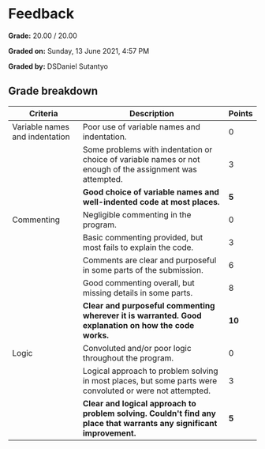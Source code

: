 # Feedback

**Grade:** 20.00 / 20.00

**Graded on:** Sunday, 13 June 2021, 4:57 PM

**Graded by:** DSDaniel Sutantyo

## Grade breakdown

| Criteria                          | Description                                                                                          | Points |
|-----------------------------------|------------------------------------------------------------------------------------------------------|--------|
| Variable names and indentation   | Poor use of variable names and indentation.                                                          | 0      |
|                                   | Some problems with indentation or choice of variable names or not enough of the assignment was attempted. | 3      |
|                                   | **Good choice of variable names and well-indented code at most places.**                                  | **5**      |
| Commenting                       | Negligible commenting in the program.                                                                 | 0      |
|                                   | Basic commenting provided, but most fails to explain the code.                                         | 3      |
|                                   | Comments are clear and purposeful in some parts of the submission.                                      | 6      |
|                                   | Good commenting overall, but missing details in some parts.                                             | 8      |
|                                   | **Clear and purposeful commenting wherever it is warranted. Good explanation on how the code works.**       | **10**     |
| Logic                             | Convoluted and/or poor logic throughout the program.                                                   | 0      |
|                                   | Logical approach to problem solving in most places, but some parts were convoluted or were not attempted. | 3      |
|                                   | **Clear and logical approach to problem solving. Couldn't find any place that warrants any significant improvement.** | **5**      |

